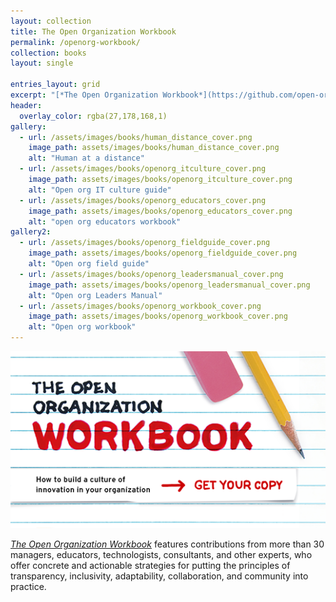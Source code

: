 ```yaml
---
layout: collection
title: The Open Organization Workbook
permalink: /openorg-workbook/
collection: books
layout: single

entries_layout: grid
excerpt: "[*The Open Organization Workbook*](https://github.com/open-organization/open-org-workbook/raw/master/open_org_workbook_1_1_5.pdf) features contributions from more than 30 managers, educators, technologists, consultants, and other experts, who offer concrete and actionable strategies for putting the principles of openness into action."
header:
  overlay_color: rgba(27,178,168,1)
gallery:
  - url: /assets/images/books/human_distance_cover.png
    image_path: assets/images/books/human_distance_cover.png
    alt: "Human at a distance"
  - url: /assets/images/books/openorg_itculture_cover.png
    image_path: assets/images/books/openorg_itculture_cover.png
    alt: "Open org IT culture guide"
  - url: /assets/images/books/openorg_educators_cover.png
    image_path: assets/images/books/openorg_educators_cover.png
    alt: "open org educators workbook"
gallery2:
  - url: /assets/images/books/openorg_fieldguide_cover.png
    image_path: assets/images/books/openorg_fieldguide_cover.png
    alt: "Open org field guide"
  - url: /assets/images/books/openorg_leadersmanual_cover.png
    image_path: assets/images/books/openorg_leadersmanual_cover.png
    alt: "Open org Leaders Manual"
  - url: /assets/images/books/openorg_workbook_cover.png
    image_path: assets/images/books/openorg_workbook_cover.png
    alt: "Open org workbook"
---
```


[![Open org Workbook](/assets/images/books/openorg_workbook_cover.png#book-cover)](https://github.com/open-organization/open-org-workbook/raw/master/open_org_workbook_1_1_5.pdf)

[*The Open Organization Workbook*](https://github.com/open-organization/open-org-workbook/raw/master/open_org_workbook_1_1_5.pdf) features contributions from more than 30 managers, educators, technologists, consultants, and other experts, who offer concrete and actionable strategies for putting the principles of transparency, inclusivity, adaptability, collaboration, and community into practice.